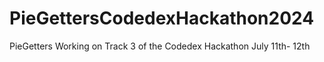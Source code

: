 # PieGettersCodedexHackathon2024
PieGetters Working on Track 3 of the Codedex Hackathon July 11th- 12th
